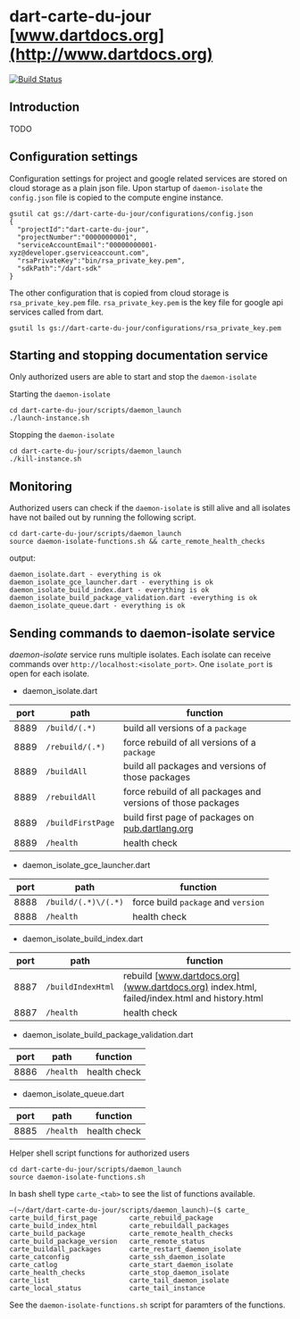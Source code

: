 dart-carte-du-jour [www.dartdocs.org](http://www.dartdocs.org)
==================

[![Build Status](https://drone.io/github.com/financeCoding/dart-carte-du-jour/status.png)](https://drone.io/github.com/financeCoding/dart-carte-du-jour/latest)

Introduction
--

TODO

Configuration settings
--

Configuration settings for project and google related services are stored on 
cloud storage as a plain json file. Upon startup of `daemon-isolate` the
`config.json` file is copied to the compute engine instance. 

```
gsutil cat gs://dart-carte-du-jour/configurations/config.json
{
  "projectId":"dart-carte-du-jour",
  "projectNumber":"00000000001",
  "serviceAccountEmail":"00000000001-xyz@developer.gserviceaccount.com",
  "rsaPrivateKey":"bin/rsa_private_key.pem",
  "sdkPath":"/dart-sdk"
}
```

The other configuration that is copied from cloud storage is `rsa_private_key.pem` file.
`rsa_private_key.pem` is the key file for google api services called from dart. 

```
gsutil ls gs://dart-carte-du-jour/configurations/rsa_private_key.pem
```

Starting and stopping documentation service
--

Only authorized users are able to start and stop the `daemon-isolate`

Starting the `daemon-isolate`

```shell 
cd dart-carte-du-jour/scripts/daemon_launch
./launch-instance.sh
```

Stopping the `daemon-isolate`

```shell 
cd dart-carte-du-jour/scripts/daemon_launch
./kill-instance.sh
```

Monitoring
--

Authorized users can check if the `daemon-isolate` is still alive and all
isolates have not bailed out by running the following script. 

```shell
cd dart-carte-du-jour/scripts/daemon_launch
source daemon-isolate-functions.sh && carte_remote_health_checks
```

output:

```
daemon_isolate.dart - everything is ok
daemon_isolate_gce_launcher.dart - everything is ok
daemon_isolate_build_index.dart - everything is ok
daemon_isolate_build_package_validation.dart -everything is ok
daemon_isolate_queue.dart - everything is ok
```

Sending commands to daemon-isolate service
---

*daemon-isolate* service runs multiple isolates. Each isolate can receive 
commands over `http://localhost:<isolate_port>`. One `isolate_port` is open for
each isolate. 

- daemon_isolate.dart 

port | path | function
--- | --- | ---
8889 | `/build/(.*)` | build all versions of a `package`
8889 | `/rebuild/(.*)` | force rebuild of all versions of a `package`
8889 | `/buildAll` | build all packages and versions of those packages
8889 | `/rebuildAll` | force rebuild of all packages and versions of those packages
8889 | `/buildFirstPage` | build first page of packages on [pub.dartlang.org](http://pub.dartlang.org/)
8889 | `/health` | health check 

- daemon_isolate_gce_launcher.dart 

port | path | function
--- | --- | ---
8888 | `/build/(.*)\/(.*)` | force build `package` and `version`
8888 | `/health` | health check 

- daemon_isolate_build_index.dart 

port | path | function
--- | --- | ---
 8887 | `/buildIndexHtml` | rebuild [www.dartdocs.org](www.dartdocs.org) index.html, failed/index.html and history.html 
 8887 | `/health` | health check 


- daemon_isolate_build_package_validation.dart

port | path | function
--- | --- | ---
 8886 | `/health` | health check 


- daemon_isolate_queue.dart 

port | path | function
--- | --- | ---
 8885 | `/health` | health check 


Helper shell script functions for authorized users

```shell
cd dart-carte-du-jour/scripts/daemon_launch
source daemon-isolate-functions.sh
```

In bash shell type `carte_<tab>` to see the list of functions available. 

```
–(~/dart/dart-carte-du-jour/scripts/daemon_launch)–($ carte_
carte_build_first_page        carte_rebuild_package
carte_build_index_html        carte_rebuildall_packages
carte_build_package           carte_remote_health_checks
carte_build_package_version   carte_remote_status
carte_buildall_packages       carte_restart_daemon_isolate
carte_catconfig               carte_ssh_daemon_isolate
carte_catlog                  carte_start_daemon_isolate
carte_health_checks           carte_stop_daemon_isolate
carte_list                    carte_tail_daemon_isolate
carte_local_status            carte_tail_instance
``` 

See the `daemon-isolate-functions.sh` script for paramters of the functions. 
